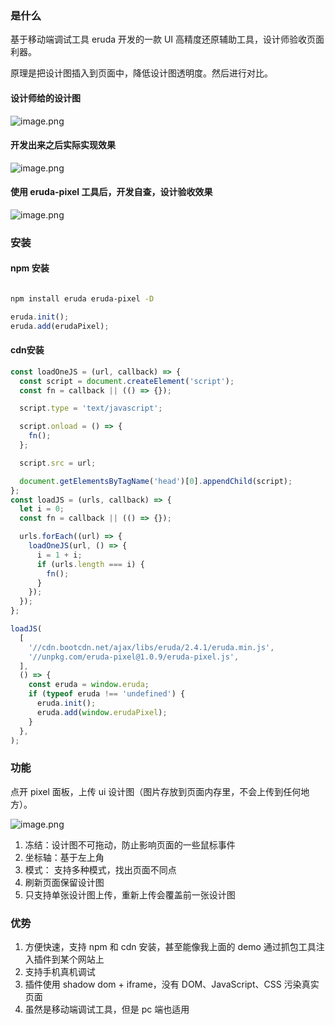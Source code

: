 ### 是什么
基于移动端调试工具 eruda 开发的一款 UI 高精度还原辅助工具，设计师验收页面利器。

原理是把设计图插入到页面中，降低设计图透明度。然后进行对比。
#### 设计师给的设计图
![image.png](https://p1-juejin.byteimg.com/tos-cn-i-k3u1fbpfcp/14cd89f8bf36413f881fad211b501ec2~tplv-k3u1fbpfcp-watermark.image)

#### 开发出来之后实际实现效果
![image.png](https://p6-juejin.byteimg.com/tos-cn-i-k3u1fbpfcp/347907020803403290caeaf75f0775aa~tplv-k3u1fbpfcp-watermark.image)
#### 使用 eruda-pixel 工具后，开发自查，设计验收效果

![image.png](https://p3-juejin.byteimg.com/tos-cn-i-k3u1fbpfcp/e4c3f82c61044b3a86e19cab09dcb617~tplv-k3u1fbpfcp-watermark.image)

### 安装
#### npm 安装

```bash

npm install eruda eruda-pixel -D
```

```javascript
eruda.init();
eruda.add(erudaPixel);
```
#### cdn安装

```typescript
const loadOneJS = (url, callback) => {
  const script = document.createElement('script');
  const fn = callback || (() => {});

  script.type = 'text/javascript';

  script.onload = () => {
    fn();
  };

  script.src = url;

  document.getElementsByTagName('head')[0].appendChild(script);
};
const loadJS = (urls, callback) => {
  let i = 0;
  const fn = callback || (() => {});

  urls.forEach((url) => {
    loadOneJS(url, () => {
      i = 1 + i;
      if (urls.length === i) {
        fn();
      }
    });
  });
};

loadJS(
  [
    '//cdn.bootcdn.net/ajax/libs/eruda/2.4.1/eruda.min.js',
    '//unpkg.com/eruda-pixel@1.0.9/eruda-pixel.js',
  ],
  () => {
    const eruda = window.eruda;
    if (typeof eruda !== 'undefined') {
      eruda.init();
      eruda.add(window.erudaPixel);
    }
  },
);
```

### 功能
点开 pixel 面板，上传 ui 设计图（图片存放到页面内存里，不会上传到任何地方）。

![image.png](https://p3-juejin.byteimg.com/tos-cn-i-k3u1fbpfcp/f9dd047a8648468091d0ee27566cada9~tplv-k3u1fbpfcp-watermark.image)

1. 冻结：设计图不可拖动，防止影响页面的一些鼠标事件
2. 坐标轴：基于左上角
3. 模式： 支持多种模式，找出页面不同点
3. 刷新页面保留设计图
4. 只支持单张设计图上传，重新上传会覆盖前一张设计图

### 优势
1. 方便快速，支持 npm 和 cdn 安装，甚至能像我上面的 demo 通过抓包工具注入插件到某个网站上
2. 支持手机真机调试
3. 插件使用 shadow dom + iframe，没有 DOM、JavaScript、CSS 污染真实页面
4. 虽然是移动端调试工具，但是 pc 端也适用
